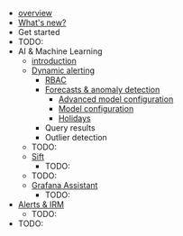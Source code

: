 * [overview](overview.md)
* [What's new?](../sources/whatsnew)
* Get started
* TODO:
* AI & Machine Learning
  * [introduction](grafana-cloud.machine-learning.intro.md)
  * [Dynamic alerting](grafana-cloud.machine-learning.dynamic-alerting.md)
    * [RBAC](grafana-cloud.machine-learning.dynamic-alerting.rbac.md)
    * [Forecasts & anomaly detection](grafana-cloud.machine-learning.dynamic-alerting.forecasting.md)
      * [Advanced model configuration](grafana-cloud.machine-learning.dynamic-alerting.forecasting.models.md)
      * [Model configuration](grafana-cloud.machine-learning.dynamic-alerting.forecasting.config.md)
      * [Holidays](grafana-cloud.machine-learning.dynamic-alerting.forecasting.holidays.md)
    * Query results
    * Outlier detection
  * TODO:
  * [Sift](grafana-cloud.machine-learning.sift.md)
    * TODO:
  * TODO:
  * [Grafana Assistant](grafana-cloud.machine-learning.assistant.md)
    * TODO:
* [Alerts & IRM](grafana-cloud.alerting-and-irm.md)
  * TODO:
* TODO:
